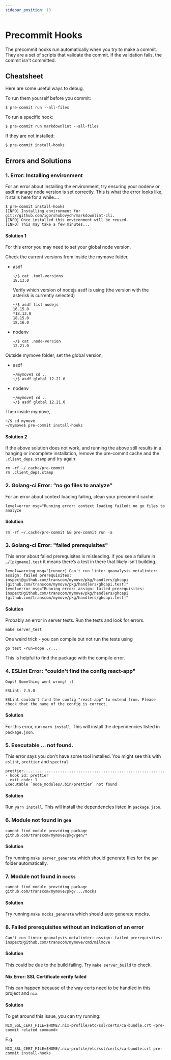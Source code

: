```yaml
---
sidebar_position: 13
---
```


# Precommit Hooks

The precommit hooks run automatically when you try to make a commit. They are a set of scripts that validate the commit.
If the validation fails, the commit isn't committed.

## Cheatsheet

Here are some useful ways to debug.

To run them yourself before you commit:

    $ pre-commit run --all-files

To run a specific hook:

    $ pre-commit run markdownlint --all-files

If they are not installed:

    $ pre-commit install-hooks

## Errors and Solutions

### 1. Error: Installing environment
For an error about installing the environment, try ensuring your nodenv or asdf manage node version is set correctly.
This is what the error looks like, it stalls here for a while….
```
$ pre-commit install-hooks
[INFO] Installing environment for git://github.com/igorshubovych/markdownlint-cli.
[INFO] Once installed this environment will be reused.
[INFO] This may take a few minutes...
```
#### Solution 1
For this error you may need to set your global node version.

Check the current versions from inside the mymove folder,

* asdf
  ```
  ~/$ cat .tool-versions
  18.13.0
  ```

  Verify which version of nodejs asdf is using (the version with the asterisk is currently selected)
  ```
  ~/$ asdf list nodejs
  16.15.0
  *18.13.0
  18.15.0
  18.16.0
  ```

* nodenv
  ```
  ~/$ cat .node-version
  12.21.0
  ```

Outside mymove folder, set the global version,
* asdf
  ```
  ~/mymove$ cd ..
  ~/$ asdf global 12.21.0
  ```
* nodenv
  ```
  ~/mymove$ cd ..
  ~/$ asdf global 12.21.0
  ```


Then inside mymove,
```
~/$ cd mymove
~/mymove$ pre-commit install-hooks
```

#### Solution 2
If the above solution does not work, and running the above still results in a hanging or incomplete installation, remove the pre-commit cache and the `.client_deps.stamp` and try again

```shell
rm -rf ~/.cache/pre-commit
rm .client_deps.stamp
```

### 2. Golang-ci Error: “no go files to analyze”
For an error about context loading failing, clean your precommit cache.
```
level=error msg="Running error: context loading failed: no go files to analyze
```

#### Solution
```
rm -rf ~/.cache/pre-commit && pre-commit run -a
```

### 3. Golang-ci Error: "failed prerequisites"
This error about failed prerequisites is misleading. if you see a failure in `…/[pkgname].test` it means there’s a test in there that likely isn’t building.
```
level=warning msg="[runner] Can't run linter goanalysis_metalinter: assign: failed prerequisites: inspect@github.com/transcom/mymove/pkg/handlers/ghcapi [github.com/transcom/mymove/pkg/handlers/ghcapi.test]"
level=error msg="Running error: assign: failed prerequisites: inspect@github.com/transcom/mymove/pkg/handlers/ghcapi [github.com/transcom/mymove/pkg/handlers/ghcapi.test]"
```
#### Solution
Probably an error in server tests.
Run the tests and look for errors.
```
make server_test
```

One weird trick - you can compile but not run the tests using
```
go test -run=nope ./...
```
This is helpful to find the package with the compile error.

### 4. ESLint Error: "couldn't find the config react-app"
```
Oops! Something went wrong! :(

ESLint: 7.5.0

ESLint couldn't find the config "react-app" to extend from. Please check that the name of the config is correct.
```
#### Solution
For this error, run `yarn install`. This will install the dependencies listed in `package.json`.

### 5. Executable ... not found.
This error says you don't have some tool installed. You might see this with `eslint`, `prettier` and `spectral`.
```
prettier.................................................................Failed
- hook id: prettier
- exit code: 1
Executable `node_modules/.bin/prettier` not found
```

#### Solution
Run `yarn install`. This will install the dependencies listed in `package.json`.

### 6. Module not found in `gen`
```
cannot find module providing package github.com/transcom/mymove/pkg/gen/*
```
#### Solution
Try running `make server_generate` which should generate files for the `gen` folder automatically.

### 7. Module not found in `mocks`
```
cannot find module providing package github.com/transcom/mymove/pkg/.../mocks
```
#### Solution
Try running `make mocks_generate` which should auto generate mocks.

### 8. Failed prerequisites without an indication of an error
```
Can't run linter goanalysis_metalinter: assign: failed prerequisites: inspect@github.com/transcom/mymove/cmd/milmove
```
#### Solution
This could be due to the build failing. Try `make server_build` to check.

#### Nix Error: SSL Certificate verify failed

This can happen because of the way certs need to be handled in this project and `nix`.

#### Solution
To get around this issue, you can try running:

```shell
NIX_SSL_CERT_FILE=$HOME/.nix-profile/etc/ssl/certs/ca-bundle.crt <pre-commit related command>
```

E.g.

```shell
NIX_SSL_CERT_FILE=$HOME/.nix-profile/etc/ssl/certs/ca-bundle.crt pre-commit install-hooks
```
